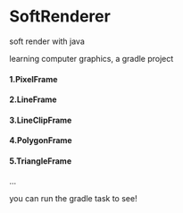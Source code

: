 # SoftRenderer
soft render with java

learning computer graphics, a gradle project

#### 1.PixelFrame
#### 2.LineFrame
#### 3.LineClipFrame
#### 4.PolygonFrame
#### 5.TriangleFrame
...

you can run the gradle task to see!
